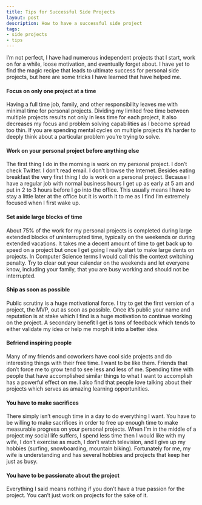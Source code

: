 ```yaml
---
title: Tips for Successful Side Projects
layout: post
description: How to have a successful side project
tags:
- side projects
- tips
---
```


I’m not perfect, I have had numerous independent projects that I start, work on for a while, loose motivation, and eventually forget about. I have yet to find the magic recipe that leads to ultimate success for personal side projects, but here are some tricks I have learned that have helped me.

#### Focus on only one project at a time
Having a full time job, family, and other responsibility leaves me with minimal time for personal projects. Dividing my limited free time between multiple projects results not only in less time for each project, it also decreases my focus and problem solving capabilities as I become spread too thin. If you are spending mental cycles on multiple projects it’s harder to deeply think about a particular problem you’re trying to solve.

#### Work on your personal project before anything else
The first thing I do in the morning is work on my personal project. I don’t check Twitter. I don’t read email. I don’t browse the Internet. Besides eating breakfast the very first thing I do is work on a personal project. Because I have a regular job with normal business hours I get up as early at 5 am and put in 2 to 3 hours before I go into the office. This usually means I have to stay a little later at the office but it is worth it to me as I find I’m extremely focused when I first wake up.

#### Set aside large blocks of time
About 75% of the work for my personal projects is completed during large extended blocks of uninterrupted time, typically on the weekends or during extended vacations. It takes me a decent amount of time to get back up to speed on a project but once I get going I really start to make large dents on projects. In Computer Science terms I would call this the context switching penalty. Try to clear out your calendar on the weekends and let everyone know, including your family, that you are busy working and should not be interrupted.

#### Ship as soon as possible
Public scrutiny is a huge motivational force. I try to get the first version of a project, the MVP, out as soon as possible. Once it’s public your name and reputation is at stake which I find is a huge motivation to continue working on the project. A secondary benefit I get is tons of feedback which tends to either validate my idea or help me morph it into a better idea.

#### Befriend inspiring people
Many of my friends and coworkers have cool side projects and do interesting things with their free time. I want to be like them. Friends that don’t force me to grow tend to see less and less of me. Spending time with people that have accomplished similar things to what I want to accomplish has a powerful effect on me. I also find that people love talking about their projects which serves as amazing learning opportunities.

#### You have to make sacrifices
There simply isn’t enough time in a day to do everything I want. You have to be willing to make sacrifices in order to free up enough time to make measurable progress on your personal projects. When I’m in the middle of a project my social life suffers, I spend less time then I would like with my wife, I don’t exercise as much, I don’t watch television, and I give up my hobbies (surfing, snowboarding, mountain biking). Fortunately for me, my wife is understanding and has several hobbies and projects that keep her just as busy.

#### You have to be passionate about the project
Everything I said means nothing if you don’t have a true passion for the project. You can’t just work on projects for the sake of it.